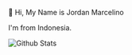 👋 Hi, My Name is Jordan Marcelino

I'm from Indonesia.

<img align="left" alt="Github Stats" src="https://github-readme-stats.vercel.app/api?username=JordanMarcelino&show_icons=true&theme=dracula"/>

<!---
JordanMarcelino/JordanMarcelino is a ✨ special ✨ repository because its `README.md` (this file) appears on your GitHub profile.
You can click the Preview link to take a look at your changes.
--->

